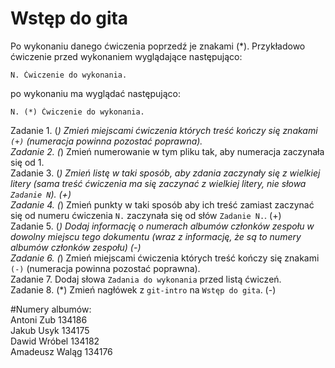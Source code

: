 # Wstęp do gita

Po wykonaniu danego ćwiczenia poprzedź je znakami (*).
Przykładowo ćwiczenie przed wykonaniem wyglądające następująco:
```
N. Ćwiczenie do wykonania.
```
po wykonaniu ma wyglądać następująco:
```
N. (*) Ćwiczenie do wykonania.
```

Zadanie 1. (*) Zmień miejscami ćwiczenia których treść kończy się znakami `(+)` (numeracja powinna pozostać poprawna).  
Zadanie 2. (*) Zmień numerowanie w tym pliku tak, aby numeracja zaczynała się od 1.  
Zadanie 3. (*) Zmień listę w taki sposób, aby zdania zaczynały się z wielkiej litery (sama treść ćwiczenia ma się zaczynać z wielkiej litery, nie słowa `Zadanie N`). (+)  
Zadanie 4. (*) Zmień punkty w taki sposób aby ich treść zamiast zaczynać się od numeru ćwiczenia `N.` zaczynała się od słów `Zadanie N.`. (+)  
Zadanie 5. (*) Dodaj informację o numerach albumów członków zespołu w dowolny miejscu tego dokumentu (wraz z informację, że są to numery albumów członków zespołu) (-)  
Zadanie 6. (*) Zmień miejscami ćwiczenia których treść kończy się znakami `(-)` (numeracja powinna pozostać poprawna).  
Zadanie 7. Dodaj słowa `Zadania do wykonania` przed listą ćwiczeń.  
Zadanie 8. (*) Zmień nagłówek z `git-intro` na `Wstęp do gita`. (-)  
  
  
#Numery albumów:  
Antoni Zub 134186  
Jakub Usyk 134175  
Dawid Wróbel 134182  
Amadeusz Waląg 134176  
